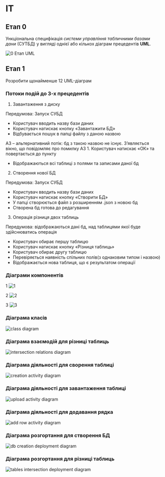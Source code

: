 # IT

## **Етап 0**

Ункціональна специфікація _системи управління табличними базами дани_ (СУТБД) у вигляді однієї або кількох діаграм прецедентів **UML**.

![0 Етап UML](/docs/UML.drawio.png)


## **Етап 1**

Розробити щонайменше 12 UML-діаграм

### Потоки подій до 3-х прецедентів

1. Завантаження з диску

  Передумова: Запуск СУБД
  
  * Користувач вводить назву бази даних
  * Користувач натискає кнопку «Завантажити БД»
  * Відбувається пошук в папці файлу з даною назвою

А3 – альтернативний потік: бд з такою назвою не існує. З’являється вікно, що повідомляє про помилку
А3 1. Користувач натискає «ОК» та повертається до пункту 

  * Відображаються всі таблиці з полями та записами даної бд

2. Створення нової БД

  Передумова: Запуск СУБД
  
  * Користувач вводить назву бази даних
  * Користувач натискає кнопку «Створити БД»
  * У папці створюється файл з розширенням .json з новою бд
  * Створена бд готова до редагування

3. Операція різниця двох таблиць 

  Передумова: відображаються дані бд, над таблицями якої буде здійснюватись операція
  
  * Користувач обирає першу таблицю
  * Користувач натискає кнопку «Різниця таблиць»
  * Користувач обирає другу таблицю
  * Перевіряється наявність спільних полів(з однаковим типом і назвою) 
  * Відображається нова таблиця, що є результатом операції

### Діаграми компонентів

1
![1](docs/ComponentsDiagram.png)

2
![2](/docs/ComponentDiagram1.drawio.png)

3
![3](/docs/ComponentDiagram2.drawio.png)

### Діаграма класів

![class diagram](/docs/ClassDiagram.drawio.png)

### Діаграма взаємодій для різниці таблиць

![intersection relations diagram](/docs/RelationsDiagram.drawio.png)

### Діаграма діяльності для сворення таблиці

![creation activity diagram](/docs/ActivityDiagram.drawio.png)

### Діаграма діяльності для завантаження таблиці

![upload activity diagram](/docs/ActivityDiagramUploadDB.drawio.png)

### Діаграма діяльності для додавання рядка

![add row activity diagram](/docs/ActivityDiagramAddRow.drawio.png)

### Діаграма розгортання для створення БД
![db creation deployment diagram](/docs/DeploymentDiagramDBCreation.drawio.png)

### Діаграма розгортання для різниці таблиць
![tables intersection deployment diagram](/docs/DeploymentDiagramSubstractTables.drawio.png)
